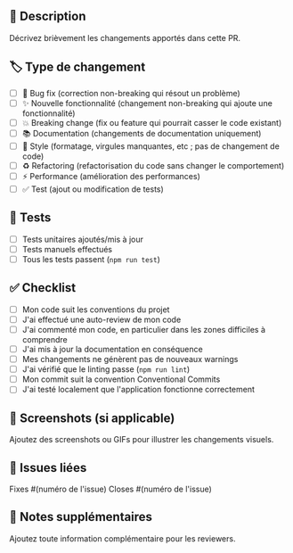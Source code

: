 ## 📝 Description

Décrivez brièvement les changements apportés dans cette PR.

## 🏷️ Type de changement

- [ ] 🐛 Bug fix (correction non-breaking qui résout un problème)
- [ ] ✨ Nouvelle fonctionnalité (changement non-breaking qui ajoute une fonctionnalité)
- [ ] 💥 Breaking change (fix ou feature qui pourrait casser le code existant)
- [ ] 📚 Documentation (changements de documentation uniquement)
- [ ] 🎨 Style (formatage, virgules manquantes, etc ; pas de changement de code)
- [ ] ♻️ Refactoring (refactorisation du code sans changer le comportement)
- [ ] ⚡ Performance (amélioration des performances)
- [ ] ✅ Test (ajout ou modification de tests)

## 🧪 Tests

- [ ] Tests unitaires ajoutés/mis à jour
- [ ] Tests manuels effectués
- [ ] Tous les tests passent (`npm run test`)

## ✅ Checklist

- [ ] Mon code suit les conventions du projet
- [ ] J'ai effectué une auto-review de mon code
- [ ] J'ai commenté mon code, en particulier dans les zones difficiles à comprendre
- [ ] J'ai mis à jour la documentation en conséquence
- [ ] Mes changements ne génèrent pas de nouveaux warnings
- [ ] J'ai vérifié que le linting passe (`npm run lint`)
- [ ] Mon commit suit la convention Conventional Commits
- [ ] J'ai testé localement que l'application fonctionne correctement

## 📸 Screenshots (si applicable)

Ajoutez des screenshots ou GIFs pour illustrer les changements visuels.

## 📌 Issues liées

Fixes #(numéro de l'issue)
Closes #(numéro de l'issue)

## 💬 Notes supplémentaires

Ajoutez toute information complémentaire pour les reviewers.

